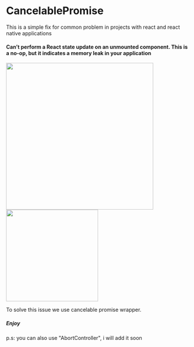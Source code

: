 # CancelablePromise

This is a simple fix for common problem in projects with react and react native applications

#### Can’t perform a React state update on an unmounted component. This is a no-op, but it indicates a memory leak in your application ####
<p float="left">
<img src="https://github.com/mmttt89/CancelablePromise/blob/master/image01.png" width="400" aspectRatio="2/1">
<img src="https://github.com/mmttt89/CancelablePromise/blob/master/image02.png" width="250" aspectRatio="1/2">
<p>

To solve this issue we use cancelable promise wrapper.

##### Enjoy #####


p.s: you can also use "AbortController", i will add it soon